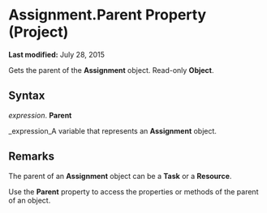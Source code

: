 
# Assignment.Parent Property (Project)

 **Last modified:** July 28, 2015

Gets the parent of the  **Assignment** object. Read-only **Object**.

## Syntax

 _expression_. **Parent**

 _expression_A variable that represents an  **Assignment** object.


## Remarks

The parent of an  **Assignment** object can be a **Task** or a **Resource**.

Use the  **Parent** property to access the properties or methods of the parent of an object.

